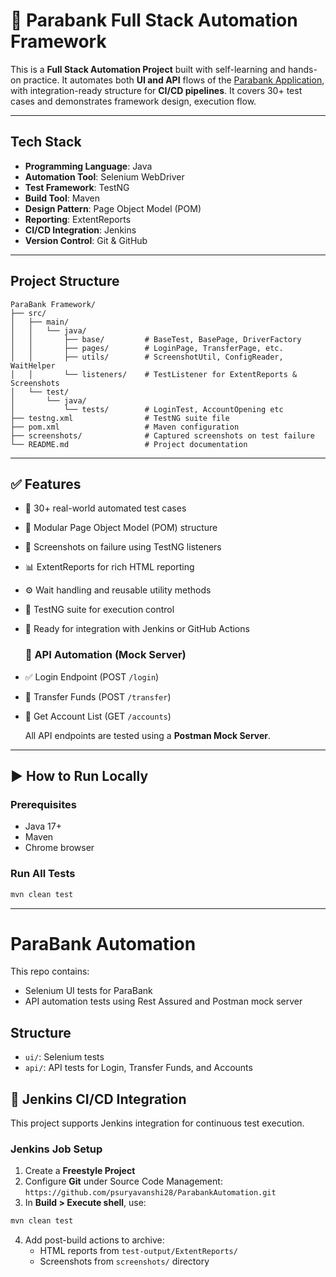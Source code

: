 # 🧪 Parabank Full Stack Automation Framework

This is a **Full Stack Automation Project** built with self-learning and hands-on practice. It automates both **UI and API** flows of the [Parabank Application](https://parabank.parasoft.com/), with integration-ready structure for **CI/CD pipelines**. 
It covers 30+ test cases and demonstrates framework design, execution flow.

---

## Tech Stack

- **Programming Language**: Java  
- **Automation Tool**: Selenium WebDriver  
- **Test Framework**: TestNG  
- **Build Tool**: Maven  
- **Design Pattern**: Page Object Model (POM)  
- **Reporting**: ExtentReports  
- **CI/CD Integration**: Jenkins  
- **Version Control**: Git & GitHub  

---

## Project Structure

```
ParaBank Framework/
├── src/
│   ├── main/
│   │   └── java/
│   │       ├── base/         # BaseTest, BasePage, DriverFactory
│   │       ├── pages/        # LoginPage, TransferPage, etc.
│   │       ├── utils/        # ScreenshotUtil, ConfigReader, WaitHelper
│   │       └── listeners/    # TestListener for ExtentReports & Screenshots
│   └── test/
│       └── java/
│           └── tests/        # LoginTest, AccountOpening etc
├── testng.xml                # TestNG suite file
├── pom.xml                   # Maven configuration
├── screenshots/              # Captured screenshots on test failure
└── README.md                 # Project documentation
```

---

## ✅ Features

- 🚀 30+ real-world automated test cases  
- 🔄 Modular Page Object Model (POM) structure  
- 📸 Screenshots on failure using TestNG listeners  
- 📊 ExtentReports for rich HTML reporting  
- ⚙️ Wait handling and reusable utility methods  
- 🧪 TestNG suite for execution control  
- 🔁 Ready for integration with Jenkins or GitHub Actions

  ### 🔹 API Automation (Mock Server)

- ✅ Login Endpoint (POST `/login`)
- 💸 Transfer Funds (POST `/transfer`)
- 📂 Get Account List (GET `/accounts`)

  All API endpoints are tested using a **Postman Mock Server**.

---

## ▶️ How to Run Locally

### Prerequisites

- Java 17+
- Maven
- Chrome browser

### Run All Tests

```bash
mvn clean test
```

---

# ParaBank Automation

This repo contains:
- Selenium UI tests for ParaBank
- API automation tests using Rest Assured and Postman mock server

## Structure

- `ui/`: Selenium tests
- `api/`: API tests for Login, Transfer Funds, and Accounts
  

## 🔄 Jenkins CI/CD Integration

This project supports Jenkins integration for continuous test execution.

### Jenkins Job Setup

1. Create a **Freestyle Project**
2. Configure **Git** under Source Code Management:  
   `https://github.com/psuryavanshi28/ParabankAutomation.git`  
3. In **Build > Execute shell**, use:

```bash
mvn clean test
```

4. Add post-build actions to archive:
   - HTML reports from `test-output/ExtentReports/`
   - Screenshots from `screenshots/` directory
